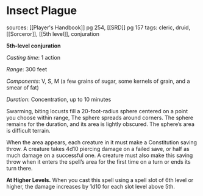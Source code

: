 # Insect Plague
sources: [[Player's Handbook]] pg 254, [[SRD]] pg 157
tags: cleric, druid, [[Sorceror]], [[5th level]], conjuration

**5th-level conjuration**

*Casting time*: 1 action

*Range*: 300 feet

*Components*: V, S, M (a few grains of sugar, some kernels of grain, and a smear of fat)

*Duration*: Concentration, up to 10 minutes

Swarming, biting locusts fill a 20-foot-radius sphere centered on a point you choose within range, The sphere spreads around corners. The sphere remains for the duration, and its area is lightly obscured. The sphere’s area is difficult terrain.

When the area appears, each creature in it must make a Constitution saving throw. A creature takes 4d10 piercing damage on a failed save, or half as much damage on a successful one. A creature must also make this saving throw when it enters the spell’s area for the first time on a turn or ends its turn there.

**At Higher Levels.** When you cast this spell using a spell slot of 6th level or higher, the damage increases by 1d10 for each slot level above 5th.

